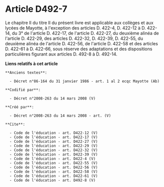 # Article D492-7

Le chapitre II du titre II du présent livre est applicable aux collèges et aux lycées de Mayotte, à l'exception des articles
D. 422-4, D. 422-12 à D. 422-14, du 3° de l'article D. 422-17, de l'article D. 422-27, du deuxième alinéa de l'article D.
422-29, des articles D. 422-32, D. 422-39, D. 422-55, du deuxième alinéa de l'article D. 422-56, de l'article D. 422-58 et
des articles D. 422-61 à D. 422-66, sous réserve des adaptations et des dispositions particulières figurant aux articles D.
492-8 à D. 492-14.

**Liens relatifs à cet article**

	**Anciens textes**:

	  - Décret n°86-164 du 31 janvier 1986 - art. 1 al 2 ecqc Mayotte (Ab)

	**Codifié par**:

	  - Décret n°2008-263 du 14 mars 2008 (V)

	**Créé par**:

	  - Décret n°2008-263 du 14 mars 2008 - art. (V)

	**Cite**:

	  - Code de l'éducation - art. D422-12 (V)
	  - Code de l'éducation - art. D422-17 (V)
	  - Code de l'éducation - art. D422-27 (V)
	  - Code de l'éducation - art. D422-29 (V)
	  - Code de l'éducation - art. D422-32 (V)
	  - Code de l'éducation - art. D422-39 (V)
	  - Code de l'éducation - art. D422-4 (V)
	  - Code de l'éducation - art. D422-55 (V)
	  - Code de l'éducation - art. D422-56 (V)
	  - Code de l'éducation - art. D422-58 (V)
	  - Code de l'éducation - art. D422-61 (V)
	  - Code de l'éducation - art. D492-8 (V)
